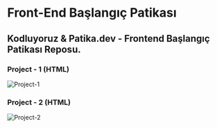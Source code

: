 # Front-End Başlangıç Patikası

## Kodluyoruz &amp; Patika.dev - Frontend Başlangıç Patikası Reposu.

### Project - 1 (HTML)

![Project-1](https://github.com/sevketbinali/front-end-baslangic-patikasi/blob/main/01-html/project-1/images/Şevket%20Binali_page-0001-changed-size.jpg)

### Project - 2 (HTML)

![Project-2](https://github.com/sevketbinali/front-end-baslangic-patikasi/blob/main/01-html/project-2/images/project-2_page-0001.jpg)



